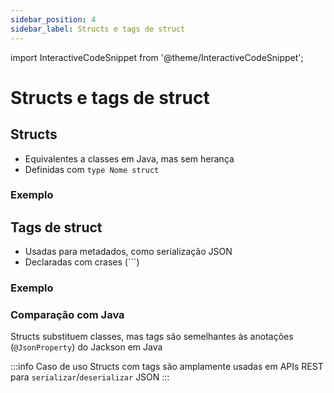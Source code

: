 ```yaml
---
sidebar_position: 4
sidebar_label: Structs e tags de struct
---
```


import InteractiveCodeSnippet from '@theme/InteractiveCodeSnippet';

# Structs e tags de struct

## Structs

- Equivalentes a classes em Java, mas sem herança
- Definidas com `type Nome struct`

### Exemplo

<InteractiveCodeSnippet 
    src="code/mod2/structs.go" 
    allowExecute={true} 
    allowEdit={false} />

## Tags de struct

- Usadas para metadados, como serialização JSON
- Declaradas com crases (`\``)

### Exemplo

<InteractiveCodeSnippet 
    src="code/mod2/tags-de-struct.go" 
    allowExecute={true} 
    allowEdit={false} />

### Comparação com Java

Structs substituem classes, mas tags são semelhantes às anotações (`@JsonProperty`) do Jackson em Java

:::info Caso de uso
Structs com tags são amplamente usadas em APIs REST para `serializar`/`deserializar` JSON
:::
